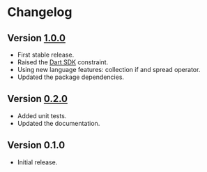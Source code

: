 # Changelog

## Version [1.0.0](https://github.com/cedx/grinder-coveralls/compare/v0.2.0...v1.0.0)
- First stable release.
- Raised the [Dart SDK](https://dart.dev/tools/sdk) constraint.
- Using new language features: collection if and spread operator.
- Updated the package dependencies.

## Version [0.2.0](https://github.com/cedx/grinder-coveralls/compare/v0.1.0...v0.2.0)
- Added unit tests.
- Updated the documentation.

## Version 0.1.0
- Initial release.
